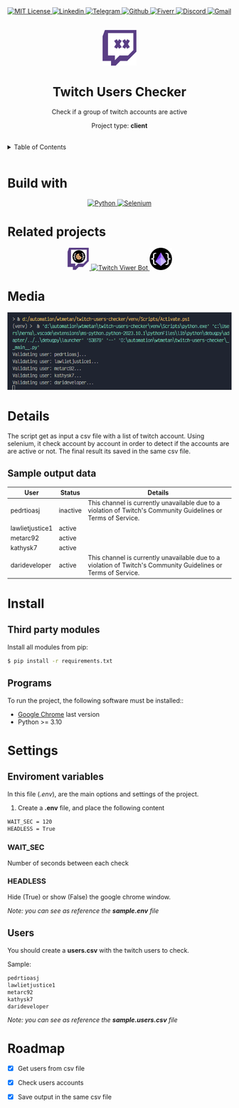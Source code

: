 <div><a href='https://github.com/darideveloper/twitch-users-checker/blob/master/LICENSE' target='_blank'>
            <img src='https://img.shields.io/github/license/darideveloper/twitch-users-checker.svg?style=for-the-badge' alt='MIT License' height='30px'/>
        </a><a href='https://www.linkedin.com/in/francisco-dari-hernandez-6456b6181/' target='_blank'>
                <img src='https://img.shields.io/static/v1?style=for-the-badge&message=LinkedIn&color=0A66C2&logo=LinkedIn&logoColor=FFFFFF&label=' alt='Linkedin' height='30px'/>
            </a><a href='https://t.me/darideveloper' target='_blank'>
                <img src='https://img.shields.io/static/v1?style=for-the-badge&message=Telegram&color=26A5E4&logo=Telegram&logoColor=FFFFFF&label=' alt='Telegram' height='30px'/>
            </a><a href='https://github.com/darideveloper' target='_blank'>
                <img src='https://img.shields.io/static/v1?style=for-the-badge&message=GitHub&color=181717&logo=GitHub&logoColor=FFFFFF&label=' alt='Github' height='30px'/>
            </a><a href='https://www.fiverr.com/darideveloper?up_rollout=true' target='_blank'>
                <img src='https://img.shields.io/static/v1?style=for-the-badge&message=Fiverr&color=222222&logo=Fiverr&logoColor=1DBF73&label=' alt='Fiverr' height='30px'/>
            </a><a href='https://discord.com/users/992019836811083826' target='_blank'>
                <img src='https://img.shields.io/static/v1?style=for-the-badge&message=Discord&color=5865F2&logo=Discord&logoColor=FFFFFF&label=' alt='Discord' height='30px'/>
            </a><a href='mailto:darideveloper@gmail.com?subject=Hello Dari Developer' target='_blank'>
                <img src='https://img.shields.io/static/v1?style=for-the-badge&message=Gmail&color=EA4335&logo=Gmail&logoColor=FFFFFF&label=' alt='Gmail' height='30px'/>
            </a></div><div align='center'><br><br><img src='https://raw.githubusercontent.com/darideveloper/twitch-users-checker/master/logo.webp' alt='Twitch Users Checker' height='80px'/>

# Twitch Users Checker

Check if a group of twitch accounts are active

Project type: **client**

</div><br><details>
            <summary>Table of Contents</summary>
            <ol>
<li><a href='#buildwith'>Build With</a></li>
<li><a href='#relatedprojects'>Related Projects</a></li>
<li><a href='#media'>Media</a></li>
<li><a href='#details'>Details</a></li>
<li><a href='#install'>Install</a></li>
<li><a href='#settings'>Settings</a></li>
<li><a href='#roadmap'>Roadmap</a></li></ol>
        </details><br>

# Build with

<div align='center'><a href='https://www.python.org/' target='_blank'> <img src='https://cdn.svgporn.com/logos/python.svg' alt='Python' title='Python' height='50px'/> </a><a href='https://www.selenium.dev/' target='_blank'> <img src='https://cdn.svgporn.com/logos/selenium.svg' alt='Selenium' title='Selenium' height='50px'/> </a></div>

# Related projects

<div align='center'><a href='https://github.com/darideveloper/twitch-cookies-getter' target='_blank'> <img src='https://github.com/darideveloper/twitch-cookies-getter/blob/master/logo.png?raw=true' alt='Twitch Cookies Getter' title='Twitch Cookies Getter' height='50px'/> </a><a href='https://github.com/darideveloper/twitch-viwer-bot' target='_blank'> <img src='https://github.com/darideveloper/twitch-viwer-bot/blob/master/logo.png?raw=true' alt='Twitch Viwer Bot' title='Twitch Viwer Bot' height='50px'/> </a><a href='https://github.com/darideveloper/twitch-cheer-bot' target='_blank'> <img src='https://github.com/darideveloper/twitch-cheer-bot/blob/master/logo.png?raw=true' alt='Twitch Cheer Bot' title='Twitch Cheer Bot' height='50px'/> </a></div>

# Media

![running](https://github.com/darideveloper/twitch-users-checker/blob/master/screenshots/running.png?raw=true)

# Details

The script get as input a csv file with a list of twitch account. 
Using selenium, it check account by account in order to detect if the accounts are are active or not. 
The final result its saved in the same csv file.

## Sample output data
| User | Status | Details |
| ----------- | ----------- | ----------- |
|pedrtioasj|inactive|This channel is currently unavailable due to a violation of Twitch's Community Guidelines or Terms of Service.|
|lawlietjustice1|active||
|metarc92|active||
|kathysk7|active||
|darideveloper|active|This channel is currently unavailable due to a violation of Twitch's Community Guidelines or Terms of Service.|

# Install

## Third party modules

Install all modules from pip: 

``` bash
$ pip install -r requirements.txt
```

## Programs

To run the project, the following software must be installed:: 

* [Google Chrome](https://www.google.com/intl/es/chrome) last version
* Python >= 3.10

# Settings

## Enviroment variables

In this file (*.env*), are the main options and settings of the project.

1. Create a **.env** file, and place the following content

```bash
WAIT_SEC = 120
HEADLESS = True
```

### WAIT_SEC

Number of seconds between each check

### HEADLESS

Hide (True) or show (False) the google chrome window.

*Note: you can see as reference the **sample.env** file*

## Users

You should create a **users.csv** with the twitch users to check.

Sample:
```
pedrtioasj
lawlietjustice1
metarc92
kathysk7
darideveloper
```

*Note: you can see as reference the **sample.users.csv** file*

# Roadmap

* [X] Get users from csv file
* [X] Check users accounts
* [X] Save output in the same csv file

